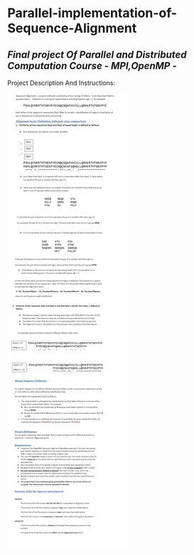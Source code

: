 # Parallel-implementation-of-Sequence-Alignment
## _Final project Of Parallel and Distributed Computation Course - MPI,OpenMP -_

Project Description And Instructions:


![alt text](/paralel_readme.png?raw=true)
